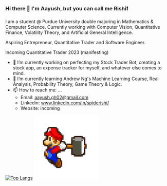 ### Hi there 👋 I'm Aayush, but you can call me Rishi:exclamation:

I am a student @ Purdue University double majoring in Mathematics & Computer Science. Currently working with Computer Vision, Quantitative Finance, Volatility Theory, and Artificial General Intelligence.

Aspiring Entrepreneur, Quantitative Trader and Software Engineer.

Incoming Quantitative Trader 2023 (manifesting)


- 🔭 I’m currently working on perfecting my Stock Trader Bot, creating a stock app, an expense tracker for myself, and whatever else comes to mind.
- 🌱 I’m currently learning Andrew Ng's Machine Learning Course, Real Analysis, Probability Theory, Game Theory & Logic.
- 📫 How to reach me: ...
  - Email: aayush.gh02@gmail.com
  - Linkedin: www.linkedin.com/in/spiderishi/
  - Website: incoming

[![Top Langs](https://github-readme-stats.vercel.app/api/top-langs/?username=SpideR1sh1&layout=compact&theme=material-palenight)](https://github.com/SpideR1sh1/github-readme-stats)
![text](https://github.com/SpideR1sh1/SpideR1sh1/blob/main/mario.gif?raw=true)

<!-- Here are some ideas to get you started:
- 🤔 I’m looking for help with ...
- 💬 Ask me about ...

- 😄 Pronouns: ...
- ⚡ Fun fact: ...


